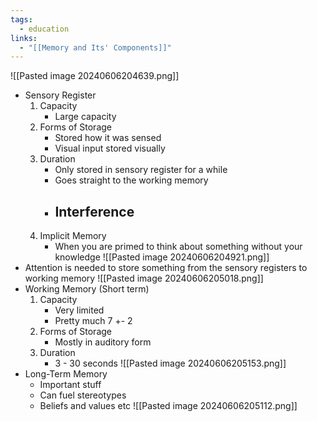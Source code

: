 ```yaml
---
tags:
  - education
links:
  - "[[Memory and Its' Components]]"
---
```

![[Pasted image 20240606204639.png]]
- Sensory Register
	1. Capacity
		- Large capacity
	2. Forms of Storage
		- Stored how it was sensed
		- Visual input stored visually
	3. Duration
		- Only stored in sensory register for a while
		- Goes straight to the working memory
		- Interference
			- 
	1. Implicit Memory
		- When you are primed to think about something without your knowledge
![[Pasted image 20240606204921.png]]
- Attention is needed to store something from the sensory registers to working memory ![[Pasted image 20240606205018.png]]
- Working Memory (Short term)
	1. Capacity
		- Very limited
		- Pretty much 7 +- 2
	2. Forms of Storage
		- Mostly in auditory form
	3. Duration
		- 3 - 30 seconds
![[Pasted image 20240606205153.png]]
- Long-Term Memory
	- Important stuff
	- Can fuel stereotypes
	- Beliefs and values etc
![[Pasted image 20240606205112.png]]

